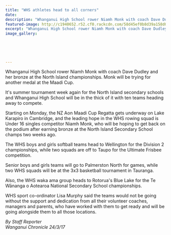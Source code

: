 ```yaml
---
title: "WHS athletes head to all corners"
date: 
description: "Whanganui High School rower Niamh Monk with coach Dave Dudley and her bronze at the North Island championships. Monk will be trying for another medal at the Maadi Cup..."
featured-image: http://c1940652.r52.cf0.rackcdn.com/58d45ef0b8d39a158d000154/Niamh-Monk-chron-24-March.jpg
excerpt: "Whanganui High School rower Niamh Monk with coach Dave Dudley and her bronze at the North Island championships. Monk will be trying for another medal at the Maadi Cup."
image_gallery:
    
    
    
    
    
---
```


<p><span>Whanganui High School rower Niamh Monk with coach Dave Dudley and her bronze at the North Island championships. Monk will be trying for another medal at the Maadi Cup.</span></p>
<p>It's summer tournament week again for the North Island secondary schools and Whanganui High School will be in the thick of it with ten teams heading away to compete.</p>
<p>Starting on Monday, the NZ Aon Maadi Cup Regatta gets underway on Lake Karapiro in Cambridge, and the leading hope in the WHS rowing squad is Under 16 singles competitor Niamh Monk, who will be hoping to get back on the podium after earning bronze at the North Island Secondary School champs two weeks ago.</p>
<p>The WHS boys and girls softball teams head to Wellington for the Division 2 championships, while two squads are off to Taupo for the Ultimate Frisbee competition.</p>
<p>Senior boys and girls teams will go to Palmerston North for games, while two WHS squads will be at the 3x3 basketball tournament in Tauranga.</p>
<p>Also, the WHS waka ama group heads to Rotorua's Blue Lake for the Te Wānanga o Aotearoa National Secondary School championships.</p>
<p>WHS sport co-ordinator Lisa Murphy said the teams would not be going without the support and dedication from all their volunteer coaches, managers and parents, who have worked with them to get ready and will be going alongside them to all those locations.</p>
<p class="clear syndicator"><em>By Staff Reporter</em><br /><em>Wanganui Chronicle 24/3/17</em></p>

